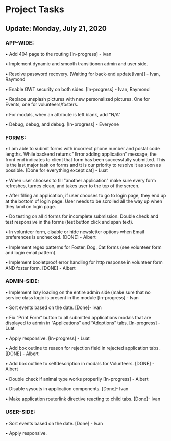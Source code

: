 # Project Tasks

## Update: Monday, July 21, 2020

### APP-WIDE:

• Add 404 page to the routing [In-progress] - Ivan

• Implement dynamic and smooth transitionon admin and user side.

• Resolve password recovery. [Waiting for back-end update(Ivan)] - Ivan, Raymond

• Enable GWT security on both sides. [In-progress] - Ivan, Raymond

• Replace unsplash pictures with new personalized pictures. One for Events, one for volunteers/fosters.

• For modals, when an attribute is left blank, add "N/A"

• Debug, debug, and debug. [In-progress] - Everyone

### FORMS:

• I am able to submit forms with incorrect phone number and postal code lengths. While backend returns "Error adding application" message, the front end indicates to client that form has been successfully submitted. This is the last major task on forms and tt is our priority to resolve it as soon as possible. [Done for everything except cat] - Luat

• When user chooses to fill "another application" make sure every form refreshes, turnes clean, and takes user to the top of the screen.

• After filling an application, if user chooses to go to login page, they end up at the bottom of login page. User needs to be scrolled all the way up when they land on login page.

• Do testing on all 4 forms for incomplete submission. Double check and test responsive in the forms (test button click and span text).

• In volunteer form, disable or hide newsletter options when Email preferences is unchecked. [DONE] - Albert

• Implement regex patterns for Foster, Dog, Cat forms (see volunteer form and login email pattern).

• Implement booletproof error handling for http response in volunteer form AND foster form. [DONE] - Albert

### ADMIN-SIDE:

• Implement lazy loading on the entire admin side (make sure that no service class logic is present in the module [In-progress] - Ivan

• Sort events based on the date. [Done]- Ivan

• Fix “Print Form” button to all submitted applications modals that are displayed to admin in “Applications” and “Adoptions” tabs. [In-progress] - Luat

• Apply responsive. [In-progress] - Luat

• Add box outline to reason for rejection field in rejected application tabs. [DONE] - Albert

• Add box outline to selfdescription in modals for Volunteers. [DONE] - Albert

• Double check if animal type works properlly [In-progress] - Albert

• Disable sysouts in application components. [Done]- Ivan

• Make application routerlink directive reacting to child tabs. [Done]- Ivan

### USER-SIDE:

• Sort events based on the date. [Done] - Ivan

• Apply responsive.
